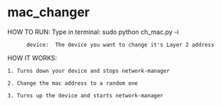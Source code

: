 # mac_changer

HOW TO RUN:
	Type in terminal:  sudo python ch_mac.py -i <device>
		  
		  device:  The device you want to change it's Layer 2 address


HOW IT WORKS:
	
	1. Turns down your device and stops network-manager
	
	2. Change the mac address to a random one
	
	3. Turns up the device and starts network-manager

